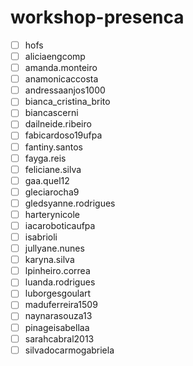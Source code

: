 # workshop-presenca

- [ ] hofs
- [ ] aliciaengcomp
- [ ] amanda.monteiro
- [ ] anamonicaccosta
- [ ] andressaanjos1000
- [ ] bianca_cristina_brito
- [ ] biancascerni
- [ ] dailneide.ribeiro
- [ ] fabicardoso19ufpa
- [ ] fantiny.santos
- [ ] fayga.reis
- [ ] feliciane.silva
- [ ] gaa.quel12
- [ ] gleciarocha9
- [ ] gledsyanne.rodrigues
- [ ] harterynicole
- [ ] iacaroboticaufpa
- [ ] isabrioli
- [ ] jullyane.nunes
- [ ] karyna.silva
- [ ] lpinheiro.correa
- [ ] luanda.rodrigues
- [ ] luborgesgoulart
- [ ] maduferreira1509
- [ ] naynarasouza13
- [ ] pinageisabellaa
- [ ] sarahcabral2013
- [ ] silvadocarmogabriela